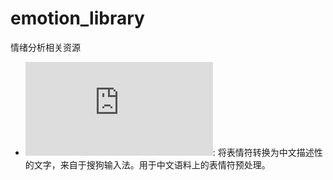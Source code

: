 # emotion_library
情绪分析相关资源
- ![emotion2text.json](https://github.com/yuanmingchen/emotion_library/blob/master/emoji2text.json): 将表情符转换为中文描述性的文字，来自于搜狗输入法。用于中文语料上的表情符预处理。
